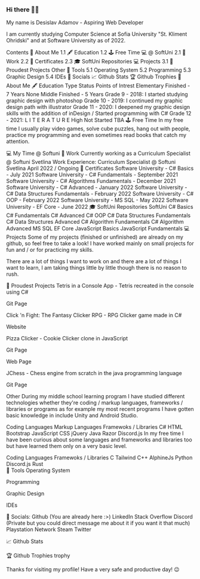 ### Hi there 👋:slightly_smiling_face:	

<!--
**DekataBG/DekataBG** is a ✨ _special_ ✨ repository because its `README.md` (this file) appears on your GitHub profile.

Here are some ideas to get you started:

- 🔭 I’m currently working on ...
- 🌱 I’m currently learning ...
- 👯 I’m looking to collaborate on ...
- 🤔 I’m looking for help with ...
- 💬 Ask me about ...
- 📫 How to reach me: ...
- 😄 Pronouns: ...
- ⚡ Fun fact: ...
-->
My name is Desislav Adamov - Aspiring Web Developer

I am currently studying Computer Science at Sofia University "St. Kliment Ohridski" and at Software University as of 2022.

Contents
📗 About Me
1.1 🖋️ Education
1.2 🕹️ Free Time
💻 @ SoftUni
2.1 👷 Work
2.2 📑 Certificates
2.3 🎓 SoftUni Repositories
💻 Projects
3.1 🥇 Proudest Projects
Other
🔧 Tools
5.1 Operating System
5.2 Programming
5.3 Graphic Design
5.4 IDEs
📱 Socials
📈 Github Stats
🏆 Github Trophies
📗 About Me
🖋️ Education
Type	Status	Points of Intrest
Elementary	Finished - 7 Years	None
Middle	Finished - 5 Years	Grade 9 - 2018:
I started studying graphic design with photoshop
Grade 10 - 2019:
I continued my graphic design path with illustrator
Grade 11 - 2020:
I deepened my graphic design skills with the addition of inDesign / Started programming with C#
Grade 12 - 2021: L I T E R A T U R E
High	Not Started	TBA
🕹️ Free Time
In my free time I usually play video games, solve cube puzzles, hang out with people, practice my programming and even sometimes read books that catch my attention.

💻 My Time @ Softuni
👷 Work
Currently working as a Curriculum Specialist @ Softuni Svetlina
Work Experience:
Curriculum Specialist @ Softuni Svetlina
April 2022 / Ongoing
📑 Certificates
Software University - C# Basics - July 2021
Software University - C# Fundamentals - September 2021
Software University - C# Algorithms Fundamentals - December 2021
Software University - C# Advanced - January 2022
Software University - C# Data Structures Fundamentals - February 2022
Software University - C# OOP - February 2022
Software University - MS SQL - May 2022
Software University - EF Core - June 2022
🎓 SoftUni Repositories
SoftUni
C# Basics
C# Fundamentals
C# Advanced
C# OOP
C# Data Structures Fundamentals
C# Data Structures Advanced
C# Algorithm Fundamentals
C# Algorithm Advanced
MS SQL
EF Core
JavaScript Basics
JavaScript Fundamentals
💻 Projects
Some of my projects (finished or unfinished) are already on my github, so feel free to take a look! I have worked mainly on small projects for fun and / or for practicing my skills.

There are a lot of things I want to work on and there are a lot of things I want to learn, I am taking things little by little though there is no reason to rush.

🥇 Proudest Projects
Tetris in a Console App - Tetris recreated in the console using C#

Git Page

Click 'n Fight: The Fantasy Clicker RPG - RPG Clicker game made in C#

Website

Pizza Clicker - Cookie Clicker clone in JavaScript

Git Page

Web Page

JChess - Chess engine from scratch in the java programming language

Git Page

Other
During my middle school learning program I have studied different technologies whether they're coding / markup languages, frameworks / libraries or programs as for example my most recent programs I have gotten basic knowledge in include Unity and Android Studio.

Coding Languages	Markup Languages	Framewoks / Libraries
C#	HTML	Bootstrap
JavaScript	CSS	jQuery
Java	Razor	Discord.js
In my free time I have been curious about some languages and frameworks and libraries too but have learned them only on a very basic level.

Coding Languages	Framewoks / Libraries
C	Tailwind
C++	AlphineJs
Python	Discord.js
Rust	
🔧 Tools
Operating System
 

Programming
   

Graphic Design
  

IDEs
  

📱 Socials:
Github (You are already here :>)
LinkedIn
Stack Overflow
Discord (Private but you could direct message me about it if you want it that much)
Playstation Network
Steam
Twitter

📈 Github Stats
 
🏆 Github Trophies
trophy

Thanks for visiting my profile! Have a very safe and productive day! 😉

